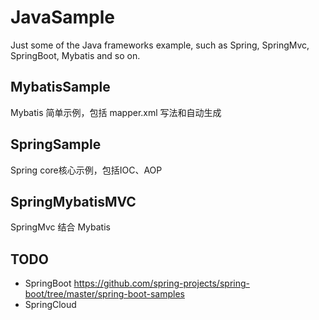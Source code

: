 # JavaSample
Just some of the Java frameworks example, such as Spring, SpringMvc, SpringBoot, Mybatis and so on.

## MybatisSample  
Mybatis 简单示例，包括 mapper.xml 写法和自动生成

## SpringSample  
Spring core核心示例，包括IOC、AOP

## SpringMybatisMVC
SpringMvc 结合 Mybatis

## TODO
- SpringBoot   https://github.com/spring-projects/spring-boot/tree/master/spring-boot-samples
- SpringCloud
